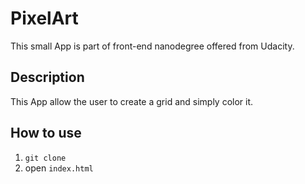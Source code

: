 # PixelArt
This small App is part of front-end nanodegree offered from Udacity.

## Description
This App allow the user to create a grid and simply color it.

## How to use
1. `git clone`
2. open `index.html`
